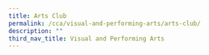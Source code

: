 ```yaml
---
title: Arts Club
permalink: /cca/visual-and-performing-arts/arts-club/
description: ""
third_nav_title: Visual and Performing Arts
---
```



